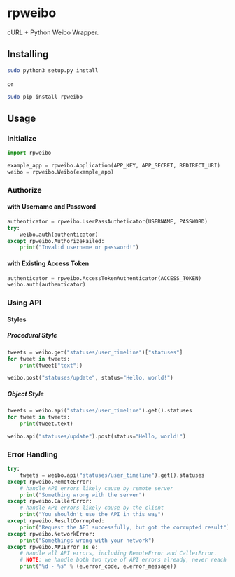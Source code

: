rpweibo
=======

cURL + Python Weibo Wrapper.


## Installing

```bash
sudo python3 setup.py install
```

or

```bash
sudo pip install rpweibo
```

## Usage

### Initialize

```python
import rpweibo

example_app = rpweibo.Application(APP_KEY, APP_SECRET, REDIRECT_URI)
weibo = rpweibo.Weibo(example_app)
```

### Authorize

#### with Username and Password

```python
authenticator = rpweibo.UserPassAutheticator(USERNAME, PASSWORD)
try:
    weibo.auth(authenticator)
except rpweibo.AuthorizeFailed:
    print("Invalid username or password!")
```

#### with Existing Access Token

```python
authenticator = rpweibo.AccessTokenAuthenticator(ACCESS_TOKEN)
weibo.auth(authenticator)
```

### Using API

#### Styles

##### Procedural Style

```python
tweets = weibo.get("statuses/user_timeline")["statuses"]
for tweet in tweets:
    print(tweet["text"])

weibo.post("statuses/update", status="Hello, world!")
```

##### Object Style

```python
tweets = weibo.api("statuses/user_timeline").get().statuses
for tweet in tweets:
    print(tweet.text)

weibo.api("statuses/update").post(status="Hello, world!")
```

### Error Handling

```python
try:
    tweets = weibo.api("statuses/user_timeline").get().statuses
except rpweibo.RemoteError:
    # handle API errors likely cause by remote server
    print("Something wrong with the server")
except rpweibo.CallerError:
    # handle API errors likely cause by the client
    print("You shouldn't use the API in this way")
except rpweibo.ResultCorrupted:
    print("Request the API successfully, but got the corrupted result")
except rpweibo.NetworkError:
    print("Somethings wrong with your network")
except rpweibo.APIError as e:
    # Handle all API errors, including RemoteError and CallerError.
    # NOTE: we handle both two type of API errors already, never reach here
    print("%d - %s" % (e.error_code, e.error_message))
```

